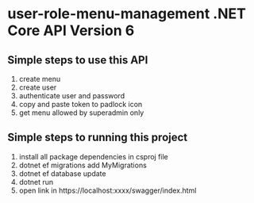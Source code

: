 ﻿# user-role-menu-management .NET Core API Version 6
 
 ## Simple steps to use this API
 1. create menu
 2. create user 
 3. authenticate user and password
 4. copy and paste token to padlock icon
 5. get menu allowed by superadmin only
 
 ## Simple steps to running this project
 1. install all package dependencies in csproj file 
 2. dotnet ef migrations add MyMigrations
 3. dotnet ef database update
 4. dotnet run
 5. open link in https://localhost:xxxx/swagger/index.html
